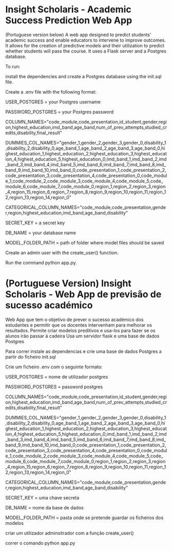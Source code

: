 # Insight Scholaris - Academic Success Prediction Web App

(Portuguese version below)
A web app designed to predict students' academic success and enable educators to intervene to improve outcomes. 
It allows for the creation of predictive models and their utilization to predict whether students will pass the course.
It uses a Flask server and a Postgres database.

To run:

install the dependencies and create a Postgres database using the init.sql file.

Create a .env file with the following format:

USER_POSTGRES =  your Postgres username

PASSWORD_POSTGRES = your Postgres password

COLUMN_NAMES="code_module,code_presentation,id_student,gender,region,highest_education,imd_band,age_band,num_of_prev_attempts,studied_credits,disability,final_result"

DUMMIES_COL_NAMES="gender_1,gender_2,gender_3,gender_0,disability_1,disability_2,disability_0,age_band_1,age_band_2,age_band_3,age_band_0,highest_education_1,highest_education_2,highest_education_3,highest_education_4,highest_education_5,highest_education_0,imd_band_1,imd_band_2,imd_band_3,imd_band_4,imd_band_5,imd_band_6,imd_band_7,imd_band_8,imd_band_9,imd_band_10,imd_band_0,code_presentation_1,code_presentation_2,code_presentation_3,code_presentation_4,code_presentation_0,code_module_1,code_module_2,code_module_3,code_module_4,code_module_5,code_module_6,code_module_7,code_module_0,region_1,region_2,region_3,region_4,region_15,region_6,region_7,region_8,region_9,region_10,region_11,region_12,region_13,region_14,region_0"

CATEGORICAL_COLUMN_NAMES="code_module,code_presentation,gender,region,highest_education,imd_band,age_band,disability"

SECRET_KEY = a secret key

DB_NAME = your database name

MODEL_FOLDER_PATH = path of folder where model files should be saved


Create an admin user with the create_user() function.

Run the command python app.py.


# (Portuguese Version) Insight Scholaris - Web App de previsão de sucesso académico

Web App que tem o objetivo de prever o sucesso académico dos estudantes e permitir 
que os docentes intervenham para melhorar os resultados.
Permite criar modelos preditivos e usa-los para fazer se os alunos irão passar á cadeira
Usa um servidor flask e uma base de dados Postgres

Para correr instale as dependencias e crie uma base de dados Postgres a partir do ficheiro init.sql

Crie um ficheiro .env com o seguinte formato:

USER_POSTGRES = nome de utilizador postgres

PASSWORD_POSTGRES = password postgres

COLUMN_NAMES="code_module,code_presentation,id_student,gender,region,highest_education,imd_band,age_band,num_of_prev_attempts,studied_credits,disability,final_result"

DUMMIES_COL_NAMES="gender_1,gender_2,gender_3,gender_0,disability_1,disability_2,disability_0,age_band_1,age_band_2,age_band_3,age_band_0,highest_education_1,highest_education_2,highest_education_3,highest_education_4,highest_education_5,highest_education_0,imd_band_1,imd_band_2,imd_band_3,imd_band_4,imd_band_5,imd_band_6,imd_band_7,imd_band_8,imd_band_9,imd_band_10,imd_band_0,code_presentation_1,code_presentation_2,code_presentation_3,code_presentation_4,code_presentation_0,code_module_1,code_module_2,code_module_3,code_module_4,code_module_5,code_module_6,code_module_7,code_module_0,region_1,region_2,region_3,region_4,region_15,region_6,region_7,region_8,region_9,region_10,region_11,region_12,region_13,region_14,region_0"

CATEGORICAL_COLUMN_NAMES="code_module,code_presentation,gender,region,highest_education,imd_band,age_band,disability"

SECRET_KEY = uma chave secreta

DB_NAME = nome da base de dados

MODEL_FOLDER_PATH = pasta onde se pretende guardar os ficheiros dos modelos


criar um utilizador adminsitrador com a função create_user()

correr o comando python app.py
